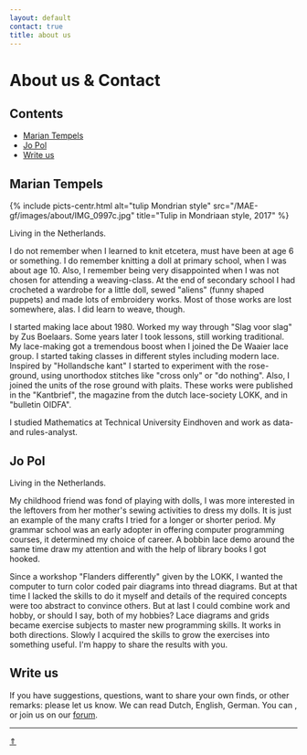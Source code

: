 ```yaml
---
layout: default
contact: true
title: about us
---
```

# About us &amp; Contact
## Contents
* [Marian Tempels](#marian-tempels)
* [Jo Pol](#jo-pol)
* [Write us](#write-us)

## Marian Tempels

{% include picts-centr.html alt="tulip Mondrian style" src="/MAE-gf/images/about/IMG_0997c.jpg" title="Tulip in Mondriaan style, 2017" %}

Living in the Netherlands.        

I do not remember when I learned to knit etcetera, must have been at age 6 or something. I do remember knitting a doll at primary school, when I was about age 10. Also, I remember being very disappointed when I was not chosen for attending a weaving-class. At the end of secondary school I had crocheted a wardrobe for a little doll, sewed "aliens" (funny shaped puppets) and made lots of embroidery works. Most of those works are lost somewhere, alas. I did learn to weave, though.

I started making lace about 1980. Worked my way through "Slag voor slag" by Zus Boelaars. Some years later I took lessons, still working traditional.   
My lace-making got a tremendous boost when I joined the De Waaier lace group. I started taking classes in different styles including modern lace.           
Inspired by "Hollandsche kant" I started to experiment with the rose-ground, using unorthodox stitches like "cross only" or "do nothing". Also, I joined the units of the rose ground with plaits. These works were published in the "Kantbrief", the magazine from the dutch lace-society LOKK, and in "bulletin OIDFA".   

I studied Mathematics at Technical University Eindhoven and work as data- and rules-analyst.    

## Jo Pol

Living in the Netherlands.

My childhood friend was fond of playing with dolls,
I was more interested in the leftovers from her mother's sewing activities to dress my dolls.
It is just an example of the many crafts I tried for a longer or shorter period.
My grammar school was an early adopter in offering computer programming courses, it determined my choice of career.
A bobbin lace demo around the same time draw my attention and with the help of library books I got hooked.

Since a workshop "Flanders differently" given by the LOKK,
I wanted the computer to turn color coded pair diagrams into thread diagrams.
But at that time I lacked the skills to do it myself and
details of the required concepts were too abstract to convince others.
But at last I could combine work and hobby, or should I say, both of my hobbies?
Lace diagrams and grids became exercise subjects to master new programming skills.
It works in both directions. Slowly I acquired the skills to grow the exercises into something useful.
I'm happy to share the results with you.

## Write us
If you have suggestions, questions, want to share your own finds, or other remarks: please let us know. We can read Dutch, English, German. You can <script>send("slepmet ea.nairam")</script>, or join us on our [forum].   

***
[&uArr;]()

[forum]: https://groups.io/g/GroundForge/topics

